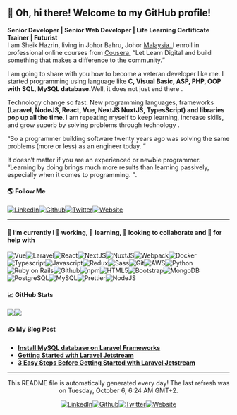 
<h2>👋 Oh, hi there! Welcome to my GitHub profile!</h2>
<p><b>Senior Developer | Senior Web Developer | Life Learning Certificate Trainer | Futurist</b><br/>I am Sheik Hazrin, living in Johor Bahru, Johor  <a href="https://en.wikipedia.org/wiki/Malaysia" target="_blank">Malaysia.  </a>I enroll in professional online courses from  <a href="https://www.coursera.org/sheikhazrin" target="_blank">Cousera.</a>
  <q>Let Learn Digital and build something that makes a difference to the community.</q>
</p>
<p>I am going to share with you how to become a veteran developer like me.  
  I started programming using language like   <b>C, Visual Basic, ASP, PHP, OOP with SQL, MySQL database.</b>Well, it does not just end there
  .
</p>
<p>Technology change so fast. New programming languages, frameworks  <b>(Laravel, NodeJS, React, Vue, NextJS NuxtJS, TypesScript) and libraries pop up all the time.  </b>I am repeating myself to keep learning, increase skills,  
  and grow superb by solving problems through technology  
  .
</p>
<q>So a programmer building software twenty years ago was solving the same problems (more or less) as an engineer today. </q>
<p>It doesn’t matter if you are an experienced or newbie programmer. 
  <q>Learning by doing brings much more results than learning passively, especially when it comes to programming.  </q>.
</p>
<h4>🌎 Follow Me</h4>
<p><a href="https://www.linkedin.com/in/sheikhazrin" target="_blank"><img alt="LinkedIn" src="https://img.shields.io/badge/LinkedIn-%230077B5.svg?&style=for-the-badge&logo=LinkedIn&logoColor=white"/></a><a href="https://github.com/sheikhazrin" target="_blank"><img alt="Github" src="https://img.shields.io/badge/Github-%2312100E.svg?&style=for-the-badge&logo=Github&logoColor=white"/></a><a href="https://twitter.com/shazrinjb" target="_blank"><img alt="Twitter" src="https://img.shields.io/badge/Twitter-%231DA1F2.svg?&style=for-the-badge&logo=Twitter&logoColor=white"/></a><a href="https://dev.to/sheikhazrin" target="_blank"><img alt="Website" src="https://img.shields.io/badge/Website-%234285F4.svg?&style=for-the-badge&logo=google-chrome&logoColor=white"/></a>
</p>
<hr/>
<h4>🔧 I’m currently I 🔭 working, 🌱 learning, 👯 looking to collaborate and 🤔 for help with</h4>
<p><img alt="Vue" src="https://img.shields.io/badge/-Vue-46a2f1?style=flat-square&logo=vue.js&logoColor=white"/><img alt="Laravel" src="https://img.shields.io/badge/-Laravel-46a2f1?style=flat-square&logo=laravel&logoColor=white"/><img alt="React" src="https://img.shields.io/badge/-React-4391e3?style=flat-square&logo=react&logoColor=white"/><img alt="NextJS" src="https://img.shields.io/badge/-NextJS-417fd5?style=flat-square&logo=next.js&logoColor=white"/><img alt="NuxtJS" src="https://img.shields.io/badge/-NuxtJS-3e6ec8?style=flat-square&logo=nuxt.js&logoColor=white"/><img alt="Webpack" src="https://img.shields.io/badge/-Webpack-3b5cba?style=flat-square&logo=webpack&logoColor=white"/><img alt="Docker" src="https://img.shields.io/badge/-Docker-384bac?style=flat-square&logo=docker&logoColor=white"/><img alt="Typescript" src="https://img.shields.io/badge/-Typescript-36399e?style=flat-square&logo=typescript&logoColor=white"/><img alt="Javascript" src="https://img.shields.io/badge/-Javascript-332890?style=flat-square&logo=javascript&logoColor=white"/><img alt="Redux" src="https://img.shields.io/badge/-Redux-381b83?style=flat-square&logo=redux&logoColor=white"/><img alt="Sass" src="https://img.shields.io/badge/-Sass-4f1778?style=flat-square&logo=sass&logoColor=white"/><img alt="Git" src="https://img.shields.io/badge/-Git-65136d?style=flat-square&logo=git&logoColor=white"/><img alt="AWS" src="https://img.shields.io/badge/-AWS-7c1062?style=flat-square&logo=amazon-aws&logoColor=white"/><img alt="Python" src="https://img.shields.io/badge/-Python-920c56?style=flat-square&logo=python&logoColor=white"/><img alt="Ruby on Rails" src="https://img.shields.io/badge/-Ruby on Rails-a9094b?style=flat-square&logo=ruby-on-rails&logoColor=white"/><img alt="Github" src="https://img.shields.io/badge/-Github-bf0540?style=flat-square&logo=github&logoColor=white"/><img alt="npm" src="https://img.shields.io/badge/-npm-d60135?style=flat-square&logo=npm&logoColor=white"/><img alt="HTML5" src="https://img.shields.io/badge/-HTML5-d00c32?style=flat-square&logo=html5&logoColor=white"/><img alt="Bootstrap" src="https://img.shields.io/badge/-Bootstrap-bc1d34?style=flat-square&logo=bootstrap&logoColor=white"/><img alt="MongoDB" src="https://img.shields.io/badge/-MongoDB-a72e35?style=flat-square&logo=mongodb&logoColor=white"/><img alt="PostgreSQL" src="https://img.shields.io/badge/-PostgreSQL-934037?style=flat-square&logo=postgresql&logoColor=white"/><img alt="MySQL" src="https://img.shields.io/badge/-MySQL-7f5138?style=flat-square&logo=mysql&logoColor=white"/><img alt="Prettier" src="https://img.shields.io/badge/-Prettier-6b623a?style=flat-square&logo=prettier&logoColor=white"/><img alt="NodeJS" src="https://img.shields.io/badge/-NodeJS-57743b?style=flat-square&logo=Node.js&logoColor=white"/>
</p>
<h4>📈 GitHub Stats</h4><a href="https://github.com/sheikhazrin/sheikhazrin"><img align="center" src="https://github-readme-stats.vercel.app/api/top-langs/?username=sheikhazrin&amp;title_color=24292e&amp;text_color=24292e&amp;icon_color=24292e&amp;bg_color=ffffff"/></a><a href="https://github.com/sheikhazrin/sheikhazrin"><img align="center" src="https://github-readme-stats.vercel.app/api?username=sheikhazrin&amp;show_icons=true&amp;line_height=27&amp;count_private=true&amp;title_color=24292e&amp;text_color=24292e&amp;icon_color=24292e&amp;bg_color=ffffff"/></a>
<h4>✍ My Blog Post</h4>
<ul>
  <li><a href="https://dev.to/sheikhazrin/install-mysql-database-on-laravel-frameworks-2h85"><b>Install MySQL database on Laravel Frameworks</b></a></li>
  <li><a href="https://dev.to/sheikhazrin/getting-started-with-laravel-jetstream-3676"><b>Getting Started with Laravel Jetstream</b></a></li>
  <li><a href="https://dev.to/sheikhazrin/getting-started-laravel-jetstream-1k4e"><b>3 Easy Steps Before Getting Started with Laravel Jetstream</b></a></li>
</ul>
<hr/>
<p align="center">This README file is automatically generated every day! The last refresh was on Tuesday, October 6, 6:24 AM GMT+2.</p>
<p align="center"><a href="https://www.linkedin.com/in/sheikhazrin" target="_blank"><img alt="LinkedIn" src="https://img.shields.io/badge/LinkedIn-%230077B5.svg?&style=for-the-badge&logo=LinkedIn&logoColor=white"/></a><a href="https://github.com/sheikhazrin" target="_blank"><img alt="Github" src="https://img.shields.io/badge/Github-%2312100E.svg?&style=for-the-badge&logo=Github&logoColor=white"/></a><a href="https://twitter.com/shazrinjb" target="_blank"><img alt="Twitter" src="https://img.shields.io/badge/Twitter-%231DA1F2.svg?&style=for-the-badge&logo=Twitter&logoColor=white"/></a><a href="https://dev.to/sheikhazrin" target="_blank"><img alt="Website" src="https://img.shields.io/badge/Website-%234285F4.svg?&style=for-the-badge&logo=google-chrome&logoColor=white"/></a>
</p>